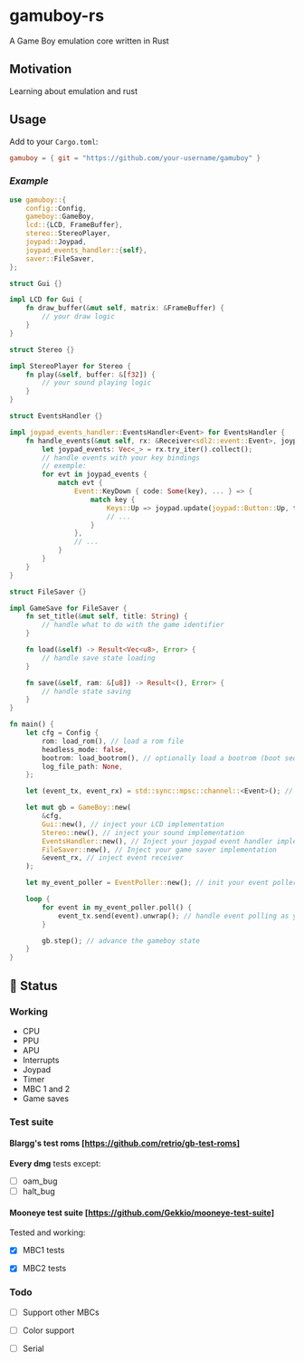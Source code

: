 # gamuboy-rs
A Game Boy emulation core written in Rust

## Motivation

Learning about emulation and rust

## Usage

Add to your `Cargo.toml`:

```toml
gamuboy = { git = "https://github.com/your-username/gamuboy" }
```

### *Example*

```rust
use gamuboy::{
    config::Config,
    gameboy::GameBoy,
    lcd::{LCD, FrameBuffer},
    stereo::StereoPlayer,
    joypad::Joypad,
    joypad_events_handler::{self},
    saver::FileSaver,
};

struct Gui {}

impl LCD for Gui {
    fn draw_buffer(&mut self, matrix: &FrameBuffer) {
        // your draw logic
    }
}

struct Stereo {}

impl StereoPlayer for Stereo {
    fn play(&self, buffer: &[f32]) {
        // your sound playing logic
    }
}

struct EventsHandler {}

impl joypad_events_handler::EventsHandler<Event> for EventsHandler {
    fn handle_events(&mut self, rx: &Receiver<sdl2::event::Event>, joypad: &mut Joypad) {
        let joypad_events: Vec<_> = rx.try_iter().collect();
        // handle events with your key bindings
        // exemple:
        for evt in joypad_events {
            match evt {
                Event::KeyDown { code: Some(key), ... } => {
                    match key {
                        Keys::Up => joypad.update(joypad::Button::Up, true), // mutate gamuboy Joypad state
                        // ...
                    }
                },
                // ...
            }
        }
    }
}

struct FileSaver {}

impl GameSave for FileSaver {
    fn set_title(&mut self, title: String) {
        // handle what to do with the game identifier
    }

    fn load(&self) -> Result<Vec<u8>, Error> {
        // handle save state loading
    }

    fn save(&self, ram: &[u8]) -> Result<(), Error> {
        // handle state saving
    }
}

fn main() {
    let cfg = Config {
        rom: load_rom(), // load a rom file
        headless_mode: false,
        bootrom: load_bootrom(), // optionally load a bootrom (boot sequence is skipped if not provided)
        log_file_path: None,
    };

    let (event_tx, event_rx) = std::sync::mpsc::channel::<Event>(); // init an event channel to send joyoad events

    let mut gb = GameBoy::new(
        &cfg,
        Gui::new(), // inject your LCD implementation
        Stereo::new(), // inject your sound implementation
        EventsHandler::new(), // Inject your joypad event handler implementation, where your key bindings happen
        FileSaver::new(), // Inject your game saver implementation
        &event_rx, // inject event receiver
    );

    let my_event_poller = EventPoller::new(); // init your event poller

    loop {
        for event in my_event_poller.poll() {
            event_tx.send(event).unwrap(); // handle event polling as you need before sending it via the event channel
        }

        gb.step(); // advance the gameboy state
    }
}
```


## 🚧 Status

### Working
- CPU
- PPU
- APU
- Interrupts
- Joypad
- Timer
- MBC 1 and 2
- Game saves


### Test suite

#### Blargg's test roms [https://github.com/retrio/gb-test-roms]

**Every dmg** tests except:
- [ ] oam_bug
- [ ] halt_bug

#### Mooneye test suite [https://github.com/Gekkio/mooneye-test-suite]

Tested and working:
- [x] MBC1 tests
- [x] MBC2 tests


### Todo
- [ ] Support other MBCs
- [ ] Color support
- [ ] Serial

